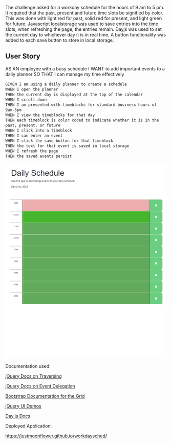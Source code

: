 
The challenge asked for a workday schedule for the hours of 9 am to 5 pm. It required that the past, present and future time slots be signified by color. This was done with 
light red for past, solid red for present, and light green for future. Javascript localstorage was used to save entries into the time slots, when refreshing the page, the entries remain.
Dayjs was used to set the current day to whichever day it is in real time. A button functionality was added to each save button to store in local storage.

## User Story
AS AN employee with a busy schedule
I WANT to add important events to a daily planner
SO THAT I can manage my time effectively
```
GIVEN I am using a daily planner to create a schedule
WHEN I open the planner
THEN the current day is displayed at the top of the calendar
WHEN I scroll down
THEN I am presented with timeblocks for standard business hours of 9am-5pm
WHEN I view the timeblocks for that day
THEN each timeblock is color coded to indicate whether it is in the past, present, or future
WHEN I click into a timeblock
THEN I can enter an event
WHEN I click the save button for that timeblock
THEN the text for that event is saved in local storage
WHEN I refresh the page
THEN the saved events persist
```
![Alt text](image.png)


Documentation used:

[jQuery Docs on Traversing](https://api.jquery.com/category/traversing) 

[jQuery Docs on Event Delegation](https://learn.jquery.com/events/event-delegation/)

[Bootstrap Documentation for the Grid](https://getbootstrap.com/docs/5.1/layout/grid/)

[jQuery UI Demos](https://jqueryui.com/demos/)

[Day.js Docs](https://day.js.org/docs/en/display/format)

Deployed Application:

https://justmoonflower.github.io/workdaysched/